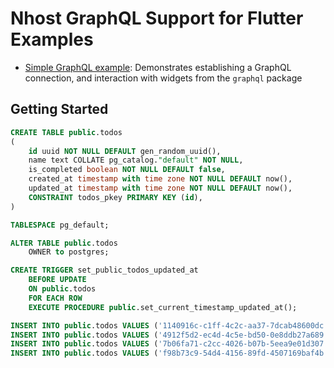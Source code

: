 # Nhost GraphQL Support for Flutter Examples

* [Simple GraphQL example](https://github.com/nhost/nhost-flutter-auth/example/lib/simple_graphql_example.dart): Demonstrates establishing a GraphQL connection, and
  interaction with widgets from the `graphql` package

## Getting Started

```sql
CREATE TABLE public.todos
(
    id uuid NOT NULL DEFAULT gen_random_uuid(),
    name text COLLATE pg_catalog."default" NOT NULL,
    is_completed boolean NOT NULL DEFAULT false,
    created_at timestamp with time zone NOT NULL DEFAULT now(),
	updated_at timestamp with time zone NOT NULL DEFAULT now(),
    CONSTRAINT todos_pkey PRIMARY KEY (id),
)

TABLESPACE pg_default;

ALTER TABLE public.todos
    OWNER to postgres;

CREATE TRIGGER set_public_todos_updated_at
    BEFORE UPDATE
    ON public.todos
    FOR EACH ROW
    EXECUTE PROCEDURE public.set_current_timestamp_updated_at();

INSERT INTO public.todos VALUES ('1140916c-c1ff-4c2c-aa37-7dcab48600dc', '2021-03-12 00:27:37.100541+00', 'Walk the dog', true, '2021-03-12 00:27:37.100541+00', 'f8d9befd-c6c8-41b8-b975-bee7e457571d');
INSERT INTO public.todos VALUES ('4912f5d2-ec4d-4c5e-bd50-0e8ddb27a689', '2021-03-12 00:27:49.347099+00', 'Cut the grass', false, '2021-03-12 00:27:49.347099+00', 'f8d9befd-c6c8-41b8-b975-bee7e457571d');
INSERT INTO public.todos VALUES ('7b06fa71-c2cc-4026-b07b-5eea9e01d307', '2021-03-12 00:27:55.886203+00', 'Take out the garbage', true, '2021-03-12 00:27:55.886203+00', 'f8d9befd-c6c8-41b8-b975-bee7e457571d');
INSERT INTO public.todos VALUES ('f98b73c9-54d4-4156-89fd-4507169baf4b', '2021-03-12 00:27:06.917262+00', 'Feed the frog', false, '2021-03-12 00:45:53.420608+00', 'f8d9befd-c6c8-41b8-b975-bee7e457571d');
```
